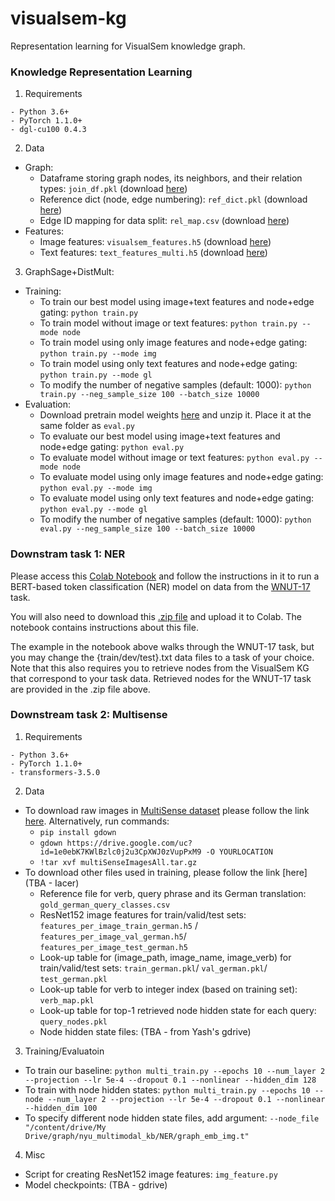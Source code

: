 # visualsem-kg
Representation learning for VisualSem knowledge graph.

### Knowledge Representation Learning
1. Requirements
```
- Python 3.6+
- PyTorch 1.1.0+
- dgl-cu100 0.4.3
```

2. Data
- Graph:
  - Dataframe storing graph nodes, its neighbors, and their relation types: ```join_df.pkl``` (download [here](https://drive.google.com/file/d/1GYErLbLWJ3x-xtsCY3Kgb5PCSiBvVWbY/view?usp=sharing))
  - Reference dict (node, edge numbering): ```ref_dict.pkl``` (download [here](https://drive.google.com/file/d/13afpqNpOdRMRL5WLfkFW4I0Xw5G4HmAt/view?usp=sharing))
  - Edge ID mapping for data split: ```rel_map.csv``` (download [here](https://drive.google.com/file/d/1xxaMs-tCFIx1nuG0wIPi_YOtQi7bGUDv/view?usp=sharing))
- Features:
  - Image features: ```visualsem_features.h5``` (download [here](https://drive.google.com/file/d/1J6qx4-ho24DxGueXONH9ap0s26oijJSy/view?usp=sharing))
  - Text features: ```text_features_multi.h5``` (download [here](https://drive.google.com/file/d/1rtvYaVR0RAG218o3wLWpJWeI2ao0s4Mn/view?usp=sharing))

3. GraphSage+DistMult: 
- Training:
  - To train our best model using image+text features and node+edge gating: ```python train.py```  
  - To train model without image or text features: ```python train.py --mode node```
  - To train model using only image features and node+edge gating: ```python train.py --mode img```
  - To train model using only text features and node+edge gating: ```python train.py --mode gl```
  - To modify the number of negative samples (default: 1000): ```python train.py --neg_sample_size 100 --batch_size 10000```
- Evaluation:
  - Download pretrain model weights [here](https://drive.google.com/drive/folders/1FAOEBU67rqhzfGr4GmE2w9vmnbwSr3le?usp=sharing) and unzip it. Place it at the same folder as ```eval.py```
  - To evaluate our best model using image+text features and node+edge gating: ```python eval.py```  
  - To evaluate model without image or text features: ```python eval.py --mode node```
  - To evaluate model using only image features and node+edge gating: ```python eval.py --mode img```
  - To evaluate model using only text features and node+edge gating: ```python eval.py --mode gl```
  - To modify the number of negative samples (default: 1000): ```python eval.py --neg_sample_size 100 --batch_size 10000```

### Downstram task 1: NER

Please access this [Colab Notebook](https://colab.research.google.com/drive/1LkMw8sfsJkS2odk5jBHR7Nl2ZXoXE788?usp=sharing) and follow the instructions in it to run a BERT-based token classification (NER) model on data from the [WNUT-17](https://huggingface.co/datasets/wnut_17) task.

You will also need to download this [.zip file](https://drive.google.com/file/d/104pcNrFsPAhL68-rmbjFT0oiXq82HPYM/view?usp=sharing) and upload it to Colab. The notebook contains instructions about this file.

The example in the notebook above walks through the WNUT-17 task, but you may change the {train/dev/test}.txt data files to a task of your choice. Note that this also requires you to retrieve nodes from the VisualSem KG that correspond to your task data. Retrieved nodes for the WNUT-17 task are provided in the .zip file above. 

### Downstream task 2: Multisense
1. Requirements
```
- Python 3.6+
- PyTorch 1.1.0+
- transformers-3.5.0
```

2. Data
- To download raw images in [MultiSense dataset](https://github.com/spandanagella/multisense) please follow the link [here](https://drive.google.com/open?id=1e0ebK7KWlBzlc0j2u3CpXWJ0zVupPxM9). Alternatively, run commands:  
  - ```pip install gdown```
  - ```gdown https://drive.google.com/uc?id=1e0ebK7KWlBzlc0j2u3CpXWJ0zVupPxM9 -O YOURLOCATION```
  - ```!tar xvf multiSenseImagesAll.tar.gz```
- To download other files used in training, please follow the link [here](TBA - Iacer)  
  - Reference file for verb, query phrase and its German translation: ```gold_german_query_classes.csv```
  - ResNet152 image features for train/valid/test sets: ```features_per_image_train_german.h5``` / ```features_per_image_val_german.h5```/ ```features_per_image_test_german.h5```
  - Look-up table for (image_path, image_name, image_verb) for train/valid/test sets: ```train_german.pkl```/ ```val_german.pkl```/ ```test_german.pkl```
  - Look-up table for verb to integer index (based on training set): ```verb_map.pkl```
  - Look-up table for top-1 retrieved node hidden state for each query: ```query_nodes.pkl```
  - Node hidden state files: (TBA - from Yash's gdrive)

3. Training/Evaluatoin
- To train our baseline: ```python multi_train.py --epochs 10 --num_layer 2 --projection --lr 5e-4 --dropout 0.1 --nonlinear --hidden_dim 128```
- To train with node hidden states: ```python multi_train.py --epochs 10 --node --num_layer 2 --projection --lr 5e-4 --dropout 0.1 --nonlinear --hidden_dim 100```
- To specify different node hidden state files, add argument: ```--node_file "/content/drive/My Drive/graph/nyu_multimodal_kb/NER/graph_emb_img.t"```

4. Misc
- Script for creating ResNet152 image features: ```img_feature.py```
- Model checkpoints: (TBA - gdrive)
